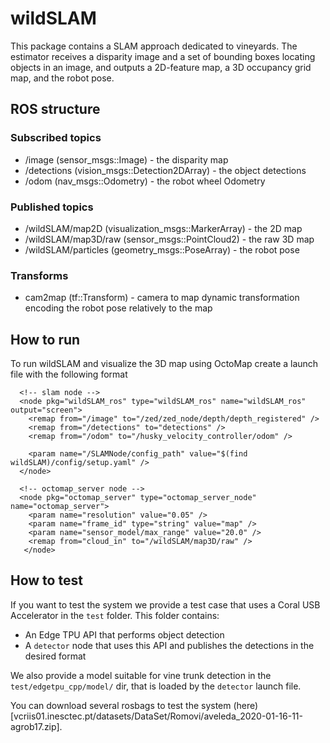 # wildSLAM

This package contains a SLAM approach dedicated to vineyards.
The estimator receives a disparity image and a set of bounding boxes locating objects in
an image, and outputs a 2D-feature map, a 3D occupancy grid map, and the robot pose.

## ROS structure

### Subscribed topics

* /image (sensor_msgs::Image) - the disparity map
* /detections (vision_msgs::Detection2DArray) - the object detections
* /odom (nav_msgs::Odometry) - the robot wheel Odometry

### Published topics

* /wildSLAM/map2D (visualization_msgs::MarkerArray) - the 2D map
* /wildSLAM/map3D/raw (sensor_msgs::PointCloud2) - the raw 3D map
* /wildSLAM/particles (geometry_msgs::PoseArray) - the robot pose

### Transforms

* cam2map (tf::Transform) - camera to map dynamic transformation encoding the robot pose
  relatively to the map

## How to run

To run wildSLAM and visualize the 3D map using OctoMap create a launch file with the following format

```
  <!-- slam node -->
  <node pkg="wildSLAM_ros" type="wildSLAM_ros" name="wildSLAM_ros" output="screen">
    <remap from="/image" to="/zed/zed_node/depth/depth_registered" />
    <remap from="/detections" to="detections" />
    <remap from="/odom" to="/husky_velocity_controller/odom" />
    
    <param name="/SLAMNode/config_path" value="$(find wildSLAM)/config/setup.yaml" />
  </node>

  <!-- octomap_server node -->
  <node pkg="octomap_server" type="octomap_server_node" name="octomap_server">
    <param name="resolution" value="0.05" />
    <param name="frame_id" type="string" value="map" />
    <param name="sensor_model/max_range" value="20.0" />
    <remap from="cloud_in" to="/wildSLAM/map3D/raw" />   
   </node>
```

## How to test

If you want to test the system we provide a test case that uses a Coral USB Accelerator in
the `test` folder.
This folder contains:
  * An Edge TPU API that performs object detection
  * A `detector` node that uses this API and publishes the detections in the desired format

We also provide a model suitable for vine trunk detection in the `test/edgetpu_cpp/model/`
dir, that is loaded by the `detector` launch file.

You can download several rosbags to test the system
(here)[vcriis01.inesctec.pt/datasets/DataSet/Romovi/aveleda_2020-01-16-11-agrob17.zip]. 
